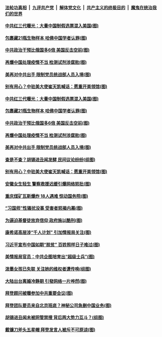 

####  [法轮功真相](../../../../basic/blob/master/README.md?t=12061902) &nbsp;|&nbsp; [九评共产党](../../../../9ping.md/blob/master/README.md?t=12061902) &nbsp;|&nbsp; [解体党文化](../../../../jtdwh.md/blob/master/README.md?t=12061902)  &nbsp;|&nbsp; [共产主义的终极目的](../../../../gczydzjmd.md/blob/master/README.md?t=12061902) &nbsp;|&nbsp; [魔鬼在统治我们的世界](../../../../mgztzwmdsj.md/blob/master/README.md?t=12061902) 

#### [中共红三代曝光：大量中国制假选票混入美国(图)](../pages/p1/954882.md?t=12061902) 

#### [包裹藏21瓶生物样本 哈佛中国学者认罪(图)](../pages/p1/954874.md?t=12061902) 

#### [中共政治干预比俄国多6倍 美国反击空前(图)](../pages/p1/954853.md?t=12061902) 

#### [再爆中国处理疫情不当 检测试剂涉腐败(图)](../pages/p1/954855.md?t=12061902) 

#### [美再对中共出手 限制党员统战部人员入境(图)](../pages/p1/954839.md?t=12061902) 

#### [别有用心？中驻美大使崔天凯喊话：愿重开美领馆(图)](../pages/p1/954844.md?t=12061902) 

#### [中共红三代曝光：大量中国制假选票混入美国(图)](../pages/p1/954882.md?t=12061902) 

#### [包裹藏21瓶生物样本 哈佛中国学者认罪(图)](../pages/p1/954874.md?t=12061902) 

#### [中共政治干预比俄国多6倍 美国反击空前(图)](../pages/p1/954853.md?t=12061902) 

#### [再爆中国处理疫情不当 检测试剂涉腐败(图)](../pages/p1/954855.md?t=12061902) 

#### [美再对中共出手 限制党员统战部人员入境(图)](../pages/p1/954839.md?t=12061902) 

#### [查是不查？胡锡进丑闻发酵 民间议论纷纷(组图)](../pages/p1/954845.md?t=12061902) 

#### [别有用心？中驻美大使崔天凯喊话：愿重开美领馆(图)](../pages/p1/954844.md?t=12061902) 

#### [安徽女生轻生 警察救援迟缓引爆网络怒批(图)](../pages/p1/954797.md?t=12061902) 

#### [重庆煤矿瓦斯爆炸 18人遇难 惊动国务院(图)](../pages/p1/954791.md?t=12061902) 

#### [“习国师”性骚扰没事 受害者怒揭内幕(图)](../pages/p1/954735.md?t=12061902) 

#### [为逼迫基督徒放弃信仰 政府施以酷刑(图)](../pages/p1/954747.md?t=12061902) 

#### [康希诺高层涉“千人计划” 引加情报局关注(图)](../pages/p1/954707.md?t=12061902) 

#### [习近平宣布中国如期“脱贫” 百姓照样日子难过(图)](../pages/p1/954716.md?t=12061902) 

#### [美情报局官员：中共企图培育出“超级士兵”(图)](../pages/p1/954689.md?t=12061902) 

#### [泼墨女孩已失联 关注她的维权者遭传唤(组图)](../pages/p1/954687.md?t=12061902) 

#### [大陆出台离婚冷静期 引發网络一片哗然(图)](../pages/p1/954676.md?t=12061902) 

#### [拜登顾问被曝参加中共重要会议(图)](../pages/p1/954671.md?t=12061902) 

#### [拜登团队要员来自北京班底？神秘公司急删中国业务(图)](../pages/p1/954663.md?t=12061902) 

#### [胡锡进丑闻未被网管禁搜 背后两大势力互斗？(组图)](../pages/p1/954625.md?t=12061902) 

#### [戴镰刀斧头五星帽 拜登发言人被斥不可原谅(图)](../pages/p1/954537.md?t=12061902) 


